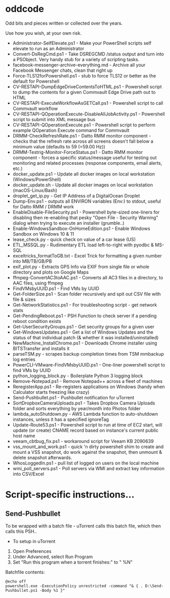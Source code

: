 # oddcode
Odd bits and pieces written or collected over the years.

Use how you wish, at your own risk.

* Administrator-SelfElevate.ps1 - Make your PowerShell scripts self elevate to run as an Administrator
* Convert-DsRegCmd.ps1 - Take DSREGCMD /status output and turn into a PSObject.  Very handy stub for a variety of scripting tasks.
* facebook-messenger-archive-everything.md - Archive all your Facebook Messenger chats, clean that right up
* Force-TLS12forPowershell.ps1 - stub to force TLS12 or better as the default for Powershell
* CV-RESTAPI-DumpEdgeDriveContentsToHTML.ps1 - Powershell script to dump the contents for a given Commvault Edge Drive path out to HTML
* CV-RESTAPI-ExecuteWorkflowAsGETCall.ps1 - Powershell script to call Commvault workflow
* CV-RESTAPI-QOperationExecute-DisableAllJobActivity.ps1 - Powershell script to submit into XML message bus
* CV-RESTAPI-QOperationExecute.ps1 - Powershell script to perform example QOperation Execute command for Commvault
* DRMM-CheckRefreshRate.ps1 - Datto RMM monitor component - checks that the refresh rate across all screens doesn't fall below a minimum value (defaults to 59 (=59.00 Hz))
* DRMM-Testrig-Monitor-ForceStatus.ps1 - Datto RMM monitor component - forces a specific status/message useful for testing out monitoring and related processes (response components, email alerts, etc.)
* docker_update.ps1 - Update all docker images on local workstation (Windows/PowerShell)
* docker_update.sh - Update all docker images on local workstation (macOS-Linux/Bash)
* droplet_get_ip.py - Get IP Address of a DigitalOcean Droplet
* Dump-Env.ps1 - outputs all ENVIRON variables (Env:) to stdout, useful for Datto RMM / DRMM work
* EnableDisable-FileSecurity.ps1 - Powershell byte-sized one-liners for disabling then re-enabling that pesky "Open File - Security Warning" dialog when trying to execute an installer (grumble..)
* Enable-WindowsSandbox-OnHomeEdition.ps1 - Enable Windows Sandbox on Windows 10 & 11
* lease_check.py - quick check on value of a car lease (US)
* ETL_MSSQL.py - Rudimentary ETL load left-to-right with pyodbc & MS-SQL
* exceltricks_formatToGB.txt - Excel Trick for formatting a given number into MB/TB/GB/PB
* exif_plot.py - Extracts GPS Info via EXIF from single file or whole directory and plots on Google Maps
* ffmpeg-ConvertAC3toAAC.ps1 - Converts all AC3 files in a directory, to AAC files, using ffmpeg
* FindVMsbyUUID.ps1 - Find VMs by UUID
* Get-FolderSize.ps1 - Scan folder recursively and spit out CSV file with file & sizes
* Get-NetworkStatistics.ps1 - For troubleshooting script - get network stats
* Get-PendingReboot.ps1 - PSH Function to check server if a pending reboot condition exists
* Get-UserSecurityGroups.ps1 - Get security groups for a given user
* Get-WindowsUpdates.ps1 - Get a list of Windows Updates and the status of that individual patch (& whether it was installed/uninstalled)
* NewMachine_InstallChrome.ps1 - Downloads Chrome installer using BITSTransfer and installs it
* parseTSM.py - scrapes backup completion times from TSM mmbackup log entries
* PowerCLI-VMware-FindVMsbyUUID.ps1 - One-liner powershell script to find VMs by UUID
* python_logging_block.py - Boilerplate Python 3 logging block
* Remove-Notepad.ps1 - Remove Notepad++ across a fleet of machines
* ReregisterApp.ps1 - Re-registers applications on Windows (handy when Calculator starts freezing like crazy)
* Send-Pushbullet.ps1 - Pushbullet notification for uTorrent
* SortDropboxCameraUploads.ps1 - Takes Dropbox Camera Uploads folder and sorts everything by year/month into Photos folder
* lambda_autoShutdown.py - AWS Lambda function to auto-shutdown instances, unless it has a specified ignoreTag
* Update-Route53.ps1 - Powershell script to run at time of EC2 start, will update (or create) CNAME record based on instance's current public host name
* veeam_cbtbug_fix.ps1 - workaround script for Veeam KB 2090639
* vss_mount_and_work.ps1 - quick 'n dirty powershell shim to create and mount a VSS snapshot, do work against the snapshot, then unmount & delete snapshot afterwards.
* WhosLoggedIn.ps1 - pull list of logged on users on the local machine
* wmi_poll_servers.ps1 - Poll servers via WMI and extract key information into CSV/Excel

# Script-specific instructions...

## Send-Pushbullet

To be wrapped with a batch file - uTorrent calls this batch file, which then calls this PSH..
* To setup in uTorrent
1. Open Preferences
2. Under Advanced, select Run Program
3. Set "Run this program when a torrent finishes:" to "<path to batch file> %N"

Batchfile contents:
```
@echo off
powershell.exe -ExecutionPolicy unrestricted -command "& { . D:\Send-Pushbullet.ps1 -Body %1 }"
```
